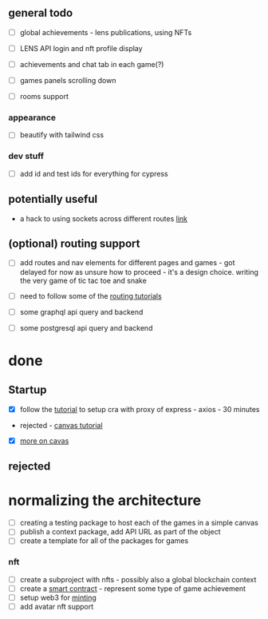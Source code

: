 
## general todo
- [ ] global achievements - lens publications, using NFTs
- [ ] LENS API login and nft profile display
- [ ] achievements and chat tab in each game(?)
- [ ] games panels scrolling down
- [ ] rooms support


### appearance
- [ ] beautify with tailwind css


### dev stuff
- [ ] add id and test ids for everything for cypress


## potentially useful
* a hack to using sockets across different routes [link](https://stackoverflow.com/questions/18856190/use-socket-io-inside-a-express-routes-file)

## (optional) routing support
- [ ] add routes and nav elements for different pages and games - got delayed for now as unsure how to proceed - it's a design choice. writing the very game of tic tac toe and snake
- [ ] need to follow some of the [routing tutorials](https://blog.logrocket.com/react-dynamic-imports-route-centric-code-splitting-guide/#loadable-components)


- [ ] some graphql api query and backend
- [ ] some postgresql api query and backend

# done
## Startup
- [x] follow the [tutorial](https://rapidapi.com/blog/create-react-app-express/) to setup cra with proxy of express - axios - 30 minutes
- rejected - [canvas tutorial](https://medium.com/@pdx.lucasm/canvas-with-react-js-32e133c05258)
- [x] [more on cavas](https://stackoverflow.com/questions/65796640/clear-way-to-use-canvas-html5-with-react-without-render-all-canvas-shapes-all-ti)


## rejected

# normalizing the architecture
- [ ] creating a testing package to host each of the games in a simple canvas
- [ ] publish a context package, add API URL as part of the object 
- [ ] create a template for all of the packages for games

### nft
- [ ] create a subproject with nfts - possibly also a global blockchain context
- [ ] create a [smart contract](https://docs.alchemy.com/alchemy/tutorials/how-to-create-an-nft) - represent some type of game achievement
- [ ] setup web3 for [minting](https://docs.alchemy.com/alchemy/tutorials/how-to-create-an-nft/how-to-mint-a-nft)
- [ ] add avatar nft support
